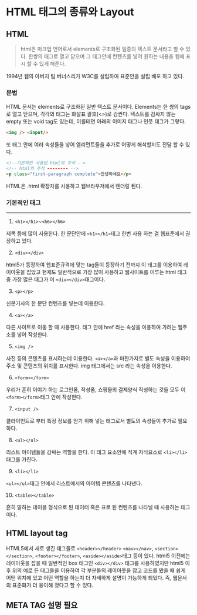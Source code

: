 # HTML 태그의 종류와 Layout 

## HTML
> html은 마크업 언어로서 elements로 구조화된 일종의 텍스트 문서라고 할 수 있다. 한쌍의 태그로 열고 닫으며 그 태그안에 컨텐츠를 넣어 원하는 내용을 웹에 표시 할 수 있게 해준다. 

1994년 웹의 아버지 팀 버너스리가 W3C를 설립하여 표준안을 설립 배포 하고 있다. 

### 문법 
HTML 문서는 elements로 구조화된 일반 텍스트 문서이다. Elements는 한 쌍의 tags로 열고 닫으며, 각각의 태그는 화살표 괄호(<>)로 감싼다. 텍스트를 감싸지 않는 empty 또는 void tag도 있는데, 이를테면 아래의 이미지 태그나 인풋 태그가 그렇다. 
```html
<img /> <input/> 
```
또 태그 안에 여러 속성들을 넣어 엘리먼트들을 추가로 어떻게 해석할지도 전달 할 수 있다. 
```html
<!--기본적인 사용법 html의 주석 -->
<!-- html의 주석 -------- -->
<p class="first-paragraph complete">안녕하세요</p>
```
HTML은 .html 확장자를 사용하고 웹브라우저에서 렌더링 된다. 

### 기본적인 태그 
---
1.  `<h1></h1>`~`<h6></h6>`  

제목 등에 많이 사용한다. 한 문단안에 `<h1></h1>`태그 한번 사용 하는 걸 웹표준에서 권장하고 있다. 

2. `<div></div>`

html5가 등장하여 웹표준규격에 맞는 tag들이 등장하기 전까지 이 태그를 이용하여 레이아웃을 잡았고 현재도 일반적으로 가장 많이 사용하고 웹사이트를 이루는 html 태그 중 가장 많은 태그가 이 `<div></div>`태그이다. 

3. `<p></p>`

신문기사의 한 문단 컨텐츠를 넣는데 이용한다. 

4. `<a></a>`

다른 사이트로 이동 할 때 사용한다. 태그 안에 href 라는 속성을 이용하여 가려는 웹주소를 넣어 작성한다. 

5. `<img />` 

사진 등의 콘텐츠를 표시하는데 이용한다. `<a></a>`과 마찬가지로 별도 속성을 이용하여 주소 및 콘텐츠의 위치를 표시한다. img 태그에서는 src 라는 속성을 이용한다. 

6. `<form></form>`

우리가 흔히 이야기 하는 로그인폼, 작성폼, 쇼핑몰의 결제양식 작성하는 것들 모두 이 `<form></form>`태그 안에 작성한다. 

7. `<input />`

클라이언트로 부터 특정 정보를 얻기 위해 넣는 태그로서 별도의 속성들이 추가로 필요하다.    

8. `<ul></ul>`

리스트 아이템들을 감싸는 역할을 한다. 이 태그 요소안에 직계 자식요소로 `<li></li>`태그를 가진다.

9. `<li></li>`

`<ul></ul>`태그 안에서 리스트에서의 아이템 콘텐츠를 나타낸다. 

10. `<table></table>`

흔히 말하는 테이블 형식으로 된 데이터 혹은 표로 된 컨텐츠를 나타낼 때 사용하는 태그이다. 

## HTML layout tag

HTML5에서 새로 생긴 태그들로 `<header></header>` `<nav></nav>`, `<section></section>`, `<footer></footer>`, `<aside></aside>`태그 등이 있다. html5 이전에는 레이아웃을 잡을 때 일반적인 box  태그인 `<div></div>` 태그를 사용하였지만 html5 이후 위의 예로 든 태그들을 이용하여 각 부분들의 레이아웃을 잡고 코드를 봤을 때 쉽게 어떤 위치에 있고 어떤 역할을 하는지 더 자세하게 설명이 가능하게 되었다. 즉, 웹문서의 표준화가 더 용이해 졌다고 할 수 있다.  

## META TAG 설명 필요 
